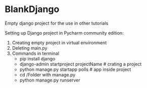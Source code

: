 # BlankDjango
Empty django project for the use in other tutorials

Setting up Django project in Pycharm community edition:

1) Creating empty project in virtual environment
2) Deleting main.py
3) Commands in terminal
     - pip install django
     - django-admin startproject projectName      # crating a project
     - python manage.py startapp polls            # app inside project
     - cd /Folder with manage.py
     - python manage.py runserver

